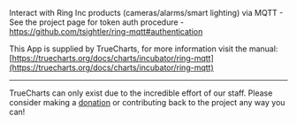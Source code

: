 Interact with Ring Inc products (cameras/alarms/smart lighting) via MQTT  - See the project page for token auth procedure - https://github.com/tsightler/ring-mqtt#authentication

This App is supplied by TrueCharts, for more information visit the manual: [https://truecharts.org/docs/charts/incubator/ring-mqtt](https://truecharts.org/docs/charts/incubator/ring-mqtt)

---

TrueCharts can only exist due to the incredible effort of our staff.
Please consider making a [donation](https://truecharts.org/docs/about/sponsor) or contributing back to the project any way you can!
